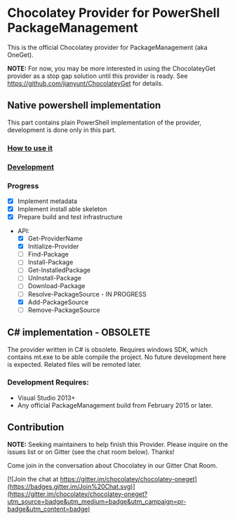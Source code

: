 # Chocolatey Provider for PowerShell PackageManagement

This is the official Chocolatey provider for PackageManagement (aka OneGet).

**NOTE:** For now, you may be more interested in using the ChocolateyGet provider as a stop gap solution until this provider is ready. See https://github.com/jianyunt/ChocolateyGet for details.

## Native powershell implementation

This part contains plain PowerShell implementation of the provider, development is done only in this part.

### [How to use it](/docs/howto.md)

### [Development](/docs/contributing.md)

### Progress

* [x] Implement metadata
* [x] Implement install able skeleton
* [x] Prepare build and test infrastructure
* API:
  * [x] Get-ProviderName
  * [x] Initialize-Provider
  * [ ] Find-Package
  * [ ] Install-Package
  * [ ] Get-InstalledPackage
  * [ ] UnInstall-Package
  * [ ] Download-Package
  * [ ] Resolve-PackageSource - IN PROGRESS
  * [x] Add-PackageSource
  * [ ] Remove-PackageSource

## C# implementation - OBSOLETE

The provider written in C# is obsolete. Requires windows SDK, which contains mt.exe to be able compile the project. No future development here is expected. Related files will be remoted later.

### Development Requires:

* Visual Studio 2013+
* Any official PackageManagement build from February 2015 or later.

## Contribution

**NOTE:** Seeking maintainers to help finish this Provider. Please inquire on the issues list or on Gitter (see the chat room below). Thanks!

Come join in the conversation about Chocolatey in our Gitter Chat Room.

[![Join the chat at https://gitter.im/chocolatey/chocolatey-oneget](https://badges.gitter.im/Join%20Chat.svg)](https://gitter.im/chocolatey/chocolatey-oneget?utm_source=badge&utm_medium=badge&utm_campaign=pr-badge&utm_content=badge)
